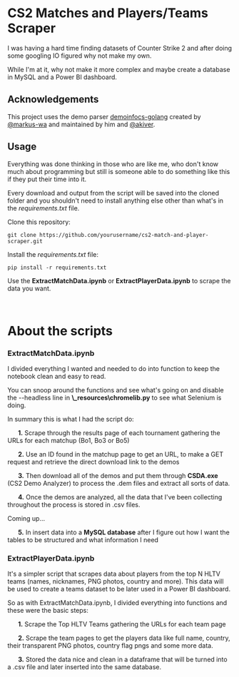 # CS2 Matches and Players/Teams Scraper

I was having a hard time finding datasets of Counter Strike 2 and after doing some googling IO figured why not make my own. 

While I'm at it, why not make it more complex and maybe create a database in MySQL and a Power BI dashboard.

## Acknowledgements
This project uses the demo parser [demoinfocs-golang](https://github.com/markus-wa/demoinfocs-golang) created by [@markus-wa](https://github.com/markus-wa) and maintained by him and [@akiver](https://github.com/akiver).

## Usage
Everything was done thinking in those who are like me, who don't know much about programming but still is someone able to do something like this if they put their time into it.

Every download and output from the script will be saved into the cloned folder and you shouldn't need to install anything else other than what's in the _requirements.txt_ file.


Clone this repository:
```
git clone https://github.com/yourusername/cs2-match-and-player-scraper.git
```
Install the _requirements.txt_ file:
```
pip install -r requirements.txt
```
Use the **ExtractMatchData.ipynb** or **ExtractPlayerData.ipynb** to scrape the data you want.

&nbsp;

# About the scripts

### **ExtractMatchData.ipynb**
I divided everything I wanted and needed to do into function to keep the notebook clean and easy to read.

You can snoop around the functions and see what's going on and disable the --headless line in **\\_resources\chromelib.py** to see what Selenium is doing.

In summary this is what I had the script do:

&nbsp;&nbsp;&nbsp;&nbsp;&nbsp;&nbsp;**1.** Scrape through the results page of each tournament gathering the URLs for each matchup (Bo1, Bo3 or Bo5)

&nbsp;&nbsp;&nbsp;&nbsp;&nbsp;&nbsp;**2.** Use an ID found in the matchup page to get an URL, to make a GET request and retrieve the direct download link to the demos

&nbsp;&nbsp;&nbsp;&nbsp;&nbsp;&nbsp;**3.** Then download all of the demos and put them through **CSDA.exe** (CS2 Demo Analyzer) to process the .dem files and extract all sorts of data.

&nbsp;&nbsp;&nbsp;&nbsp;&nbsp;&nbsp;**4.** Once the demos are analyzed, all the data that I've been collecting throughout the process is stored in .csv files.

Coming up...

&nbsp;&nbsp;&nbsp;&nbsp;&nbsp;&nbsp;**5.** In insert data into a **MySQL database** after I figure out how I want the tables to be structured and what information I need


### **ExtractPlayerData.ipynb**
It's a simpler script that scrapes data about players from the top N HLTV teams (names, nicknames, PNG photos, country and more).
This data will be used to create a teams dataset to be later used in a Power BI dashboard.

So as with ExtractMatchData.ipynb, I divided everything into functions and these were the basic steps:

&nbsp;&nbsp;&nbsp;&nbsp;&nbsp;&nbsp;**1.** Scrape the Top HLTV Teams gathering the URLs for each team page

&nbsp;&nbsp;&nbsp;&nbsp;&nbsp;&nbsp;**2.** Scrape the team pages to get the players data like full name, country, their transparent PNG photos, country flag pngs and some more data.

&nbsp;&nbsp;&nbsp;&nbsp;&nbsp;&nbsp;**3.** Stored the data nice and clean in a dataframe that will be turned into a .csv file and later inserted into the same database.






